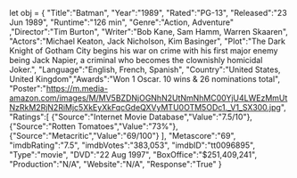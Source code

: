 let obj = {
    "Title":"Batman",
    "Year":"1989",
    "Rated":"PG-13",
    "Released":"23 Jun 1989",
    "Runtime":"126 min",
    "Genre":"Action, Adventure"
    ,"Director":"Tim Burton",
    "Writer":"Bob Kane, Sam Hamm, Warren Skaaren",
    "Actors":"Michael Keaton, Jack Nicholson, Kim Basinger",
    "Plot":"The Dark Knight of Gotham City begins his war on crime with his first major enemy being Jack Napier, a criminal who becomes the clownishly homicidal Joker.",
    "Language":"English, French, Spanish",
    "Country":"United States, United Kingdom","Awards":"Won 1 Oscar. 10 wins & 26 nominations total",
    "Poster":"https://m.media-amazon.com/images/M/MV5BZDNjOGNhN2UtNmNhMC00YjU4LWEzMmUtNzRkM2RjN2RiMjc5XkEyXkFqcGdeQXVyMTU0OTM5ODc1._V1_SX300.jpg",
    "Ratings":[
        {"Source":"Internet Movie Database","Value":"7.5/10"},
        {"Source":"Rotten Tomatoes","Value":"73%"},
        {"Source":"Metacritic","Value":"69/100"}
    ],
    "Metascore":"69",
    "imdbRating":"7.5",
    "imdbVotes":"383,053",
    "imdbID":"tt0096895",
    "Type":"movie",
    "DVD":"22 Aug 1997",
    "BoxOffice":"$251,409,241",
    "Production":"N/A",
    "Website":"N/A",
    "Response":"True"
}